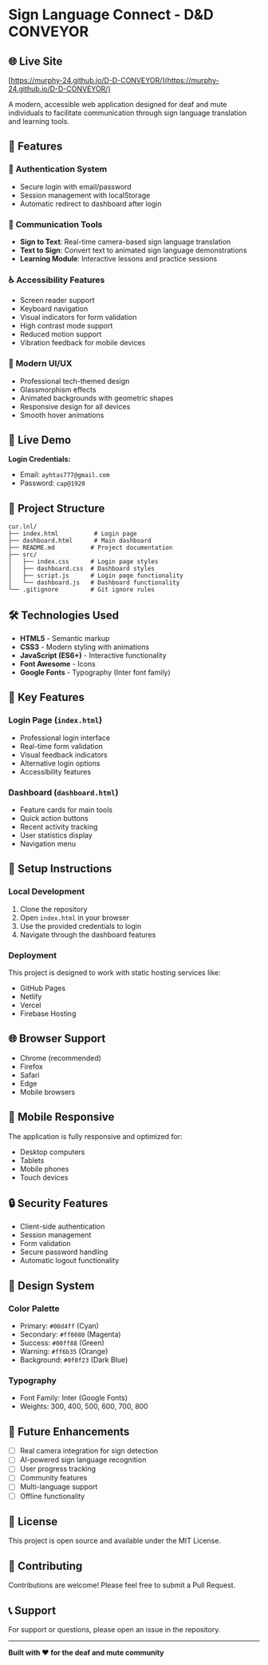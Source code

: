 # Sign Language Connect - D&D CONVEYOR

## 🌐 Live Site
[https://murphy-24.github.io/D-D-CONVEYOR/](https://murphy-24.github.io/D-D-CONVEYOR/)

A modern, accessible web application designed for deaf and mute individuals to facilitate communication through sign language translation and learning tools.

## 🌟 Features

### 🔐 **Authentication System**
- Secure login with email/password
- Session management with localStorage
- Automatic redirect to dashboard after login

### 📱 **Communication Tools**
- **Sign to Text**: Real-time camera-based sign language translation
- **Text to Sign**: Convert text to animated sign language demonstrations
- **Learning Module**: Interactive lessons and practice sessions

### ♿ **Accessibility Features**
- Screen reader support
- Keyboard navigation
- Visual indicators for form validation
- High contrast mode support
- Reduced motion support
- Vibration feedback for mobile devices

### 🎨 **Modern UI/UX**
- Professional tech-themed design
- Glassmorphism effects
- Animated backgrounds with geometric shapes
- Responsive design for all devices
- Smooth hover animations

## 🚀 Live Demo

**Login Credentials:**
- Email: `ayhtas777@gmail.com`
- Password: `cap@1920`

## 📁 Project Structure

```
cur.lnl/
├── index.html          # Login page
├── dashboard.html      # Main dashboard
├── README.md          # Project documentation
├── src/
│   ├── index.css      # Login page styles
│   ├── dashboard.css  # Dashboard styles
│   ├── script.js      # Login page functionality
│   └── dashboard.js   # Dashboard functionality
└── .gitignore         # Git ignore rules
```

## 🛠️ Technologies Used

- **HTML5** - Semantic markup
- **CSS3** - Modern styling with animations
- **JavaScript (ES6+)** - Interactive functionality
- **Font Awesome** - Icons
- **Google Fonts** - Typography (Inter font family)

## 🎯 Key Features

### Login Page (`index.html`)
- Professional login interface
- Real-time form validation
- Visual feedback indicators
- Alternative login options
- Accessibility features

### Dashboard (`dashboard.html`)
- Feature cards for main tools
- Quick action buttons
- Recent activity tracking
- User statistics display
- Navigation menu

## 🔧 Setup Instructions

### Local Development
1. Clone the repository
2. Open `index.html` in your browser
3. Use the provided credentials to login
4. Navigate through the dashboard features

### Deployment
This project is designed to work with static hosting services like:
- GitHub Pages
- Netlify
- Vercel
- Firebase Hosting

## 🌐 Browser Support

- Chrome (recommended)
- Firefox
- Safari
- Edge
- Mobile browsers

## 📱 Mobile Responsive

The application is fully responsive and optimized for:
- Desktop computers
- Tablets
- Mobile phones
- Touch devices

## 🔒 Security Features

- Client-side authentication
- Session management
- Form validation
- Secure password handling
- Automatic logout functionality

## 🎨 Design System

### Color Palette
- Primary: `#00d4ff` (Cyan)
- Secondary: `#ff0080` (Magenta)
- Success: `#00ff88` (Green)
- Warning: `#ff6b35` (Orange)
- Background: `#0f0f23` (Dark Blue)

### Typography
- Font Family: Inter (Google Fonts)
- Weights: 300, 400, 500, 600, 700, 800

## 🚀 Future Enhancements

- [ ] Real camera integration for sign detection
- [ ] AI-powered sign language recognition
- [ ] User progress tracking
- [ ] Community features
- [ ] Multi-language support
- [ ] Offline functionality

## 📄 License

This project is open source and available under the MIT License.

## 🤝 Contributing

Contributions are welcome! Please feel free to submit a Pull Request.

## 📞 Support

For support or questions, please open an issue in the repository.

---

**Built with ❤️ for the deaf and mute community** 